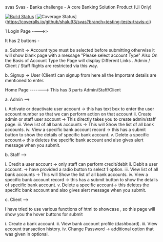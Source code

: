 svas
Svas - Banka challenge - A core Banking Solution Product (UI Only)

[![Build Status](https://travis-ci.com/shalu93/svas.svg?branch=master)](https://travis-ci.com/shalu93/svas)
[![Coverage Status](https://coveralls.io/repos/github/shalu93/svas/badge.svg?branch=testing-tests-travis-ci)]
(https://coveralls.io/github/shalu93/svas?branch=testing-tests-travis-ci)  


1 Login Page ---->>

It has 2 buttons - 

a. Submit -> Account type must be selected before submitting otherwise it will show blank page with a message "Please select account Type" Also On the Basis of Account Type the Page will display Different Links . Admin / Client / Staff Rights are restricted via this way.

b. Signup -> User (Client) can signup from here all the Important details are mentioned to enter.

Home Page ------->
This has 3 parts Admin/Staff/Client

a. Admin -->

i. Activate or deactivate user account -> this has text box to enter the user account number so that we can perform action on that account ii. Create admin or staff user account -> This directly takes you to create admin/staff page. iii. View list of all bank accounts -> This will Show the list of all bank accounts. iv. View a specific bank account record -> this has a submit button to show the details of specific bank account. v. Delete a specific account-> this deletes the specific bank account and also gives alert message when you submit.

b. Staff -->

i. Credit a user account -> only staff can perform credit/debit ii. Debit a user account. -> have provided a radio button to select 1 option. iii. View list of all bank accounts -> This will Show the list of all bank accounts. iv. View a specific bank account record -> this has a submit button to show the details of specific bank account. v. Delete a specific account-> this deletes the specific bank account and also gives alert message when you submit.

c. Client -->

I have tried to use various functions of html to showcase , so this page will show you the hover buttons for submit

i. Create a bank account. ii. View bank account profile (dashboard). iii. View account transaction history. iv. Change Password -> additional option that was given in optional.
